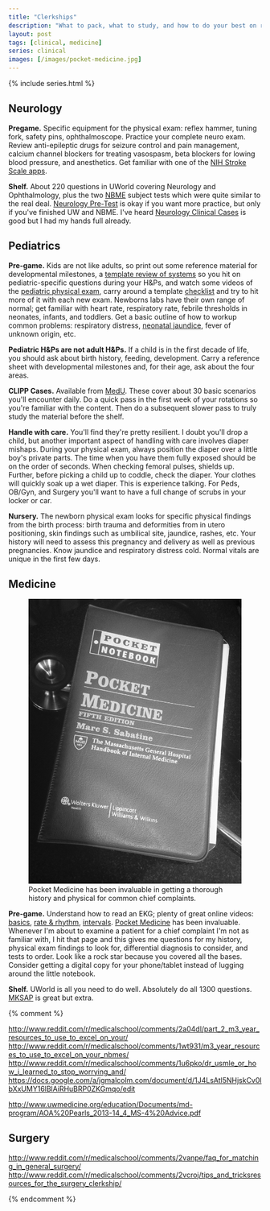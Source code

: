 ```yaml
---
title: "Clerkships"
description: "What to pack, what to study, and how to do your best on rotations."
layout: post
tags: [clinical, medicine]
series: clinical
images: [/images/pocket-medicine.jpg]
---
```


{% include series.html %}

## Neurology

**Pregame.** Specific equipment for the physical exam:  reflex hammer, tuning
fork, safety pins, ophthalmoscope. Practice your complete neuro exam.  Review
anti-epileptic drugs for seizure control and pain management, calcium channel
blockers for treating vasospasm, beta blockers for lowing blood pressure, and
anesthetics.  Get familiar with one of the [NIH Stroke Scale apps][stroke].

  [stroke]: https://itunes.apple.com/us/app/10-second-stroke-scale/id478624302?mt=8

**Shelf.** About 220 questions in UWorld covering Neurology and Ophthalmology,
plus the two [NBME] subject tests which were quite similar to the real deal.
[Neurology Pre-Test][] is okay if you want more practice, but only if you've
finished UW and NBME.  I've heard [Neurology Clinical Cases][] is good but I
had my hands full already.

[Neurology Pre-Test]: http://www.amazon.com/gp/product/0071761144/ref=as_li_tl?ie=UTF8&camp=1789&creative=390957&creativeASIN=0071761144&linkCode=as2&tag=jgmalcolm-20&linkId=ZYVMQGEVHO36UUO3
[Neurology Clinical Cases]: http://www.amazon.com/gp/product/0071761705/ref=as_li_tl?ie=UTF8&camp=1789&creative=390957&creativeASIN=0071761705&linkCode=as2&tag=jgmalcolm-20&linkId=HHAGQO35U4AM2TYM
[NBME]: https://nsas.nbme.org/home


## Pediatrics

**Pre-game.** Kids are not like adults, so print out some reference material
for developmental milestones, a [template review of systems][peds-ros] so you
hit on pediatric-specific questions during your H&Ps, and watch some videos of
the [pediatric physical exam][peds-pe], carry around a template
[checklist][peds-pe-checklist] and try to hit more of it with each new exam.
Newborns labs have their own range of normal; get familiar with heart rate,
respiratory rate, febrile thresholds in neonates, infants, and toddlers.  Get
a basic outline of how to workup common problems: respiratory distress,
[neonatal jaundice][jaundice], fever of unknown origin, etc.

  [jaundice]: http://www.meddean.luc.edu/lumen/MedEd/peds/newborn_pe_exercise.pdf
  [peds-ros]: http://www.utmb.edu/pedi_ed/CORE/Neonatology/page_02.htm
  [peds-pe]: http://www.utmb.edu/pedi_ed/CORE/Neonatology/page_11.htm
  [peds-pe-checklist]: http://www.meddean.luc.edu/lumen/MedEd/peds/newborn_pe_exercise.pdf

**Pediatric H&Ps are not adult H&Ps.** If a child is in the first decade of
life, you should ask about birth history, feeding, development.  Carry a
reference sheet with developmental milestones and, for their age, ask about
the four areas.

**CLIPP Cases.** Available from [MedU](//www.med-u.org/clipp).  These cover
about 30 basic scenarios you'll encounter daily.  Do a quick pass in the first
week of your rotations so you're familiar with the content.  Then do a
subsequent slower pass to truly study the material before the shelf.

**Handle with care.** You'll find they're pretty resilient.  I doubt you'll
drop a child, but another important aspect of handling with care involves
diaper mishaps.  During your physical exam, always position the diaper over a
little boy's private parts.  The time when you have them fully exposed should
be on the order of seconds.  When checking femoral pulses, shields up.
Further, before picking a child up to coddle, check the diaper.  Your clothes
will quickly soak up a wet diaper.  This is experience talking.  For Peds,
OB/Gyn, and Surgery you'll want to have a full change of scrubs in your locker
or car.

**Nursery.** The newborn physical exam looks for specific physical findings
from the birth process: birth trauma and deformities from in utero
positioning, skin findings such as umbilical site, jaundice, rashes, etc.
Your history will need to assess this pregnancy and delivery as well as
previous pregnancies.  Know jaundice and respiratory distress cold.  Normal
vitals are unique in the first few days.


## Medicine

<figure class="thumb">
  <a href="http://www.amazon.com/gp/product/1451193785/ref=as_li_tl?ie=UTF8&camp=1789&creative=390957&creativeASIN=1451193785&linkCode=as2&tag=jgmalcolm-20&linkId=2TWYCX253ZPFELPK">
    <img src="/images/pocket-medicine.jpg">
  </a>

  <figcaption>Pocket Medicine has been invaluable in getting a thorough
  history and physical for common chief complaints.</figcaption>
</figure>

**Pre-game.** Understand how to read an EKG; plenty of great online videos:
[basics](http://zapt.io/tqyjd4ju), [rate & rhythm](http://zapt.io/tfxkvx9d),
[intervals](http://zapt.io/t4cubvtk).
[Pocket Medicine]
has been invaluable.  Whenever I'm about to examine a patient for a chief
complaint I'm not as familiar with, I hit that page and this gives me
questions for my history, physical exam findings to look for, differential
diagnosis to consider, and tests to order.  Look like a rock star because you
covered all the bases.  Consider getting a digital copy for your phone/tablet
instead of lugging around the little notebook.

**Shelf.** UWorld is all you need to do well.  Absolutely do all 1300
questions.  [MKSAP] is great but extra.


  [Pocket Medicine]: http://www.amazon.com/gp/product/1451193785/ref=as_li_tl?ie=UTF8&camp=1789&creative=390957&creativeASIN=1451193785&linkCode=as2&tag=jgmalcolm-20&linkId=N46OZ2ZPME53U4LK
  [MKSAP]: http://www.amazon.com/gp/product/1934465542/ref=as_li_tl?ie=UTF8&camp=1789&creative=390957&creativeASIN=1934465542&linkCode=as2&tag=jgmalcolm-20&linkId=5LTX75SLT7D62FSF

{% comment %}




http://www.reddit.com/r/medicalschool/comments/2a04dl/part_2_m3_year_resources_to_use_to_excel_on_your/
http://www.reddit.com/r/medicalschool/comments/1wt931/m3_year_resources_to_use_to_excel_on_your_nbmes/
http://www.reddit.com/r/medicalschool/comments/1u6pko/dr_usmle_or_how_i_learned_to_stop_worrying_and/
https://docs.google.com/a/jgmalcolm.com/document/d/1J4LsAtl5NHjskCv0lbXxUMY16lBlAiRHuBRP0ZKGmqo/edit


http://www.uwmedicine.org/education/Documents/md-program/AOA%20Pearls_2013-14_4_MS-4%20Advice.pdf


## Surgery

http://www.reddit.com/r/medicalschool/comments/2vanpe/faq_for_matching_in_general_surgery/
http://www.reddit.com/r/medicalschool/comments/2vcroj/tips_and_tricksresources_for_the_surgery_clerkship/

{% endcomment %}
